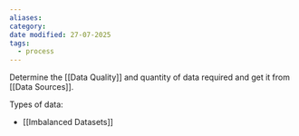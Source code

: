 ```yaml
---
aliases: 
category: 
date modified: 27-07-2025
tags:
  - process
---
```

Determine the [[Data Quality]] and quantity of data required and get it from [[Data Sources]].

Types of data:
- [[Imbalanced Datasets]]
